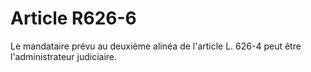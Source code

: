 # Article R626-6

Le mandataire prévu au deuxième alinéa de l'article L. 626-4 peut être l'administrateur judiciaire.